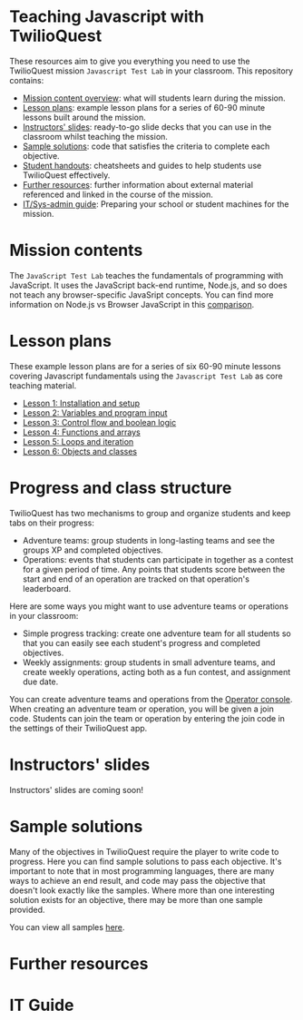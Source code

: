 # Teaching Javascript with TwilioQuest

These resources aim to give you everything you need to use the TwilioQuest mission `Javascript Test Lab` in your classroom. This repository contains:

- [Mission content overview](#mission-contents): what will students learn during the mission.
- [Lesson plans](#lesson-plans): example lesson plans for a series of 60-90 minute lessons built around the mission.
- [Instructors' slides](#instructors-slides): ready-to-go slide decks that you can use in the classroom whilst teaching the mission.
- [Sample solutions](#sample-solutions): code that satisfies the criteria to complete each objective.
- [Student handouts](#student-handouts): cheatsheets and guides to help students use TwilioQuest effectively.
- [Further resources](#further-resources): further information about external material referenced and linked in the course of the mission.
- [IT/Sys-admin guide](#IT-guide): Preparing your school or student machines for the mission.

# Mission contents

The `JavaScript Test Lab` teaches the fundamentals of programming with JavaScript. It uses the JavaScript back-end runtime, Node.js, and so does not teach any browser-specific JavaSript concepts. You can find more information on Node.js vs Browser JavaScript in this [comparison](https://nodejs.dev/learn/differences-between-nodejs-and-the-browser).

# Lesson plans

These example lesson plans are for a series of six 60-90 minute lessons covering Javascript fundamentals using the `Javascript Test Lab` as core teaching material. 

- [Lesson 1: Installation and setup](/javascript/lesson-plans/lesson-1.md)
- [Lesson 2: Variables and program input](/javascript/lesson-plans/lesson-2.md)
- [Lesson 3: Control flow and boolean logic](/javascript/lesson-plans/lesson-3.md)
- [Lesson 4: Functions and arrays](/javascript/lesson-plans/lesson-4.md)
- [Lesson 5: Loops and iteration](/javascript/lesson-plans/lesson-5.md)
- [Lesson 6: Objects and classes](/javascript/lesson-plans/lesson-6.md)

# Progress and class structure

TwilioQuest has two mechanisms to group and organize students and keep tabs on their progress:

- Adventure teams: group students in long-lasting teams and see the groups XP and completed objectives.
- Operations: events that students can participate in together as a contest for a given period of time. Any points that students score between the start and end of an operation are tracked on that operation's leaderboard.

Here are some ways you might want to use adventure teams or operations in your classroom:

- Simple progress tracking: create one adventure team for all students so that you can easily see each student's progress and completed objectives.
- Weekly assignments: group students in small adventure teams, and create weekly operations, acting both as a fun contest, and assignment due date.

You can create adventure teams and operations from the [Operator console](https://twilio.com/quest/app/educator). When creating an adventure team or operation, you will be given a join code. Students can join the team or operation by entering the join code in the settings of their TwilioQuest app. 

# Instructors' slides

Instructors' slides are  coming soon! 

# Sample solutions

Many of the objectives in TwilioQuest require the player to write code to progress. Here you can find sample solutions to pass each objective. It's important to note that in most programming languages, there are many ways to achieve an end result, and code may pass the objective that doesn't look exactly like the samples. Where more than one interesting solution exists for an objective, there may be more than one sample provided.

You can view all samples [here](/sample-solutions).
# Further resources

# IT Guide